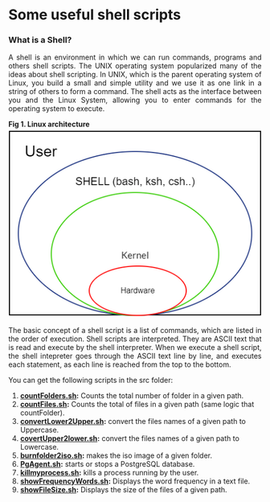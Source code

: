 # Some useful shell scripts

<h3>What is a Shell?</h3>
<p align="justify">
A shell is an environment in which we can run commands, programs and others shell scripts. The UNIX operating system popularized many of the ideas about shell scripting.
In UNIX, which is the parent operating system of Linux, you build a small and simple utility and we use it as one link in a string of others to form a command.
The shell acts as the interface between you and the Linux System, allowing you to enter commands for the operating system to execute.
</p>
<div><b>Fig 1. Linux architecture</b></div>
<img src="images/unix_shells.png"/>
<p align="justify">
The basic concept of a shell script is a list of commands, which are listed in the order of execution.
Shell scripts are interpreted. They are ASCII text that is read and execute by the shell interpreter.
When we execute a shell script, the shell intepreter goes through the ASCII text line by line, and executes each statement, as each line is reached from the top to the bottom.
</p>
<p align="justify">
You can get the following scripts in the src folder:
</p>
<p>
<ol>
<li><b><a href="src/countFolders.sh">countFolders.sh</a>:</b> Counts the total number of folder in a given path.</li>
<li><b><a href="src/countFiles.sh">countFiles.sh</a>:</b> Counts the total of files in a given path (same logic that countFolder).</li>
<li><b><a href="src/convertLower2Upper.sh">convertLower2Upper.sh</a>:</b> convert the files names of a given path to Uppercase.</li>
<li><b><a href="src/convertUpper2lower.sh">covertUpper2lower.sh</a>:</b> convert the files names of a given path to Lowercase.</li>
<li><b><a href="src/burnfolder2iso.sh">burnfolder2iso.sh</a>:</b> makes the iso image of a given folder.</li>
<li><b><a href="src/PgAgent.sh">PgAgent.sh</a>:</b> starts or stops a PostgreSQL database.</li>
<li><b><a href="src/killmyprocess.sh">killmyprocess.sh</a>:</b> kills a process running by the user.</li>
<li><b><a href="src/showFrequencyWords.sh">showFrequencyWords.sh</a>:</b> Displays the word frequency in a text file.</li>
<li><b><a href="src/showFileSize.sh">showFileSize.sh</a>:</b> Displays the size of the files of a given path.</li>
</ol>
</p>
